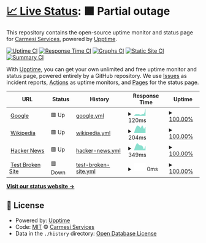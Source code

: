 # [📈 Live Status](https://status.carmesiservices.com): <!--live status--> **🟧 Partial outage**

This repository contains the open-source uptime monitor and status page for [Carmesí Services](https://carmesiservices.com), powered by [Upptime](https://github.com/upptime/upptime).

[![Uptime CI](https://github.com/CarmesiServices/status/workflows/Uptime%20CI/badge.svg)](https://github.com/CarmesiServices/status/actions?query=workflow%3A%22Uptime+CI%22)
[![Response Time CI](https://github.com/CarmesiServices/status/workflows/Response%20Time%20CI/badge.svg)](https://github.com/CarmesiServices/status/actions?query=workflow%3A%22Response+Time+CI%22)
[![Graphs CI](https://github.com/CarmesiServices/status/workflows/Graphs%20CI/badge.svg)](https://github.com/CarmesiServices/status/actions?query=workflow%3A%22Graphs+CI%22)
[![Static Site CI](https://github.com/CarmesiServices/status/workflows/Static%20Site%20CI/badge.svg)](https://github.com/CarmesiServices/status/actions?query=workflow%3A%22Static+Site+CI%22)
[![Summary CI](https://github.com/CarmesiServices/status/workflows/Summary%20CI/badge.svg)](https://github.com/CarmesiServices/status/actions?query=workflow%3A%22Summary+CI%22)

With [Upptime](https://upptime.js.org), you can get your own unlimited and free uptime monitor and status page, powered entirely by a GitHub repository. We use [Issues](https://github.com/CarmesiServices/status/issues) as incident reports, [Actions](https://github.com/CarmesiServices/status/actions) as uptime monitors, and [Pages](https://status.carmesiservices.com) for the status page.

<!--start: status pages-->
<!-- This summary is generated by Upptime (https://github.com/upptime/upptime) -->
<!-- Do not edit this manually, your changes will be overwritten -->
<!-- prettier-ignore -->
| URL | Status | History | Response Time | Uptime |
| --- | ------ | ------- | ------------- | ------ |
| <img alt="" src="https://icons.duckduckgo.com/ip3/www.google.com.ico" height="13"> [Google](https://www.google.com) | 🟩 Up | [google.yml](https://github.com/CarmesiServices/status/commits/HEAD/history/google.yml) | <details><summary><img alt="Response time graph" src="./graphs/google/response-time-week.png" height="20"> 120ms</summary><br><a href="https://status.carmesiservices.com/history/google"><img alt="Response time 94" src="https://img.shields.io/endpoint?url=https%3A%2F%2Fraw.githubusercontent.com%2FCarmesiServices%2Fstatus%2FHEAD%2Fapi%2Fgoogle%2Fresponse-time.json"></a><br><a href="https://status.carmesiservices.com/history/google"><img alt="24-hour response time 79" src="https://img.shields.io/endpoint?url=https%3A%2F%2Fraw.githubusercontent.com%2FCarmesiServices%2Fstatus%2FHEAD%2Fapi%2Fgoogle%2Fresponse-time-day.json"></a><br><a href="https://status.carmesiservices.com/history/google"><img alt="7-day response time 120" src="https://img.shields.io/endpoint?url=https%3A%2F%2Fraw.githubusercontent.com%2FCarmesiServices%2Fstatus%2FHEAD%2Fapi%2Fgoogle%2Fresponse-time-week.json"></a><br><a href="https://status.carmesiservices.com/history/google"><img alt="30-day response time 91" src="https://img.shields.io/endpoint?url=https%3A%2F%2Fraw.githubusercontent.com%2FCarmesiServices%2Fstatus%2FHEAD%2Fapi%2Fgoogle%2Fresponse-time-month.json"></a><br><a href="https://status.carmesiservices.com/history/google"><img alt="1-year response time 94" src="https://img.shields.io/endpoint?url=https%3A%2F%2Fraw.githubusercontent.com%2FCarmesiServices%2Fstatus%2FHEAD%2Fapi%2Fgoogle%2Fresponse-time-year.json"></a></details> | <details><summary><a href="https://status.carmesiservices.com/history/google">100.00%</a></summary><a href="https://status.carmesiservices.com/history/google"><img alt="All-time uptime 100.00%" src="https://img.shields.io/endpoint?url=https%3A%2F%2Fraw.githubusercontent.com%2FCarmesiServices%2Fstatus%2FHEAD%2Fapi%2Fgoogle%2Fuptime.json"></a><br><a href="https://status.carmesiservices.com/history/google"><img alt="24-hour uptime 100.00%" src="https://img.shields.io/endpoint?url=https%3A%2F%2Fraw.githubusercontent.com%2FCarmesiServices%2Fstatus%2FHEAD%2Fapi%2Fgoogle%2Fuptime-day.json"></a><br><a href="https://status.carmesiservices.com/history/google"><img alt="7-day uptime 100.00%" src="https://img.shields.io/endpoint?url=https%3A%2F%2Fraw.githubusercontent.com%2FCarmesiServices%2Fstatus%2FHEAD%2Fapi%2Fgoogle%2Fuptime-week.json"></a><br><a href="https://status.carmesiservices.com/history/google"><img alt="30-day uptime 100.00%" src="https://img.shields.io/endpoint?url=https%3A%2F%2Fraw.githubusercontent.com%2FCarmesiServices%2Fstatus%2FHEAD%2Fapi%2Fgoogle%2Fuptime-month.json"></a><br><a href="https://status.carmesiservices.com/history/google"><img alt="1-year uptime 100.00%" src="https://img.shields.io/endpoint?url=https%3A%2F%2Fraw.githubusercontent.com%2FCarmesiServices%2Fstatus%2FHEAD%2Fapi%2Fgoogle%2Fuptime-year.json"></a></details>
| <img alt="" src="https://icons.duckduckgo.com/ip3/en.wikipedia.org.ico" height="13"> [Wikipedia](https://en.wikipedia.org) | 🟩 Up | [wikipedia.yml](https://github.com/CarmesiServices/status/commits/HEAD/history/wikipedia.yml) | <details><summary><img alt="Response time graph" src="./graphs/wikipedia/response-time-week.png" height="20"> 204ms</summary><br><a href="https://status.carmesiservices.com/history/wikipedia"><img alt="Response time 197" src="https://img.shields.io/endpoint?url=https%3A%2F%2Fraw.githubusercontent.com%2FCarmesiServices%2Fstatus%2FHEAD%2Fapi%2Fwikipedia%2Fresponse-time.json"></a><br><a href="https://status.carmesiservices.com/history/wikipedia"><img alt="24-hour response time 203" src="https://img.shields.io/endpoint?url=https%3A%2F%2Fraw.githubusercontent.com%2FCarmesiServices%2Fstatus%2FHEAD%2Fapi%2Fwikipedia%2Fresponse-time-day.json"></a><br><a href="https://status.carmesiservices.com/history/wikipedia"><img alt="7-day response time 204" src="https://img.shields.io/endpoint?url=https%3A%2F%2Fraw.githubusercontent.com%2FCarmesiServices%2Fstatus%2FHEAD%2Fapi%2Fwikipedia%2Fresponse-time-week.json"></a><br><a href="https://status.carmesiservices.com/history/wikipedia"><img alt="30-day response time 180" src="https://img.shields.io/endpoint?url=https%3A%2F%2Fraw.githubusercontent.com%2FCarmesiServices%2Fstatus%2FHEAD%2Fapi%2Fwikipedia%2Fresponse-time-month.json"></a><br><a href="https://status.carmesiservices.com/history/wikipedia"><img alt="1-year response time 197" src="https://img.shields.io/endpoint?url=https%3A%2F%2Fraw.githubusercontent.com%2FCarmesiServices%2Fstatus%2FHEAD%2Fapi%2Fwikipedia%2Fresponse-time-year.json"></a></details> | <details><summary><a href="https://status.carmesiservices.com/history/wikipedia">100.00%</a></summary><a href="https://status.carmesiservices.com/history/wikipedia"><img alt="All-time uptime 100.00%" src="https://img.shields.io/endpoint?url=https%3A%2F%2Fraw.githubusercontent.com%2FCarmesiServices%2Fstatus%2FHEAD%2Fapi%2Fwikipedia%2Fuptime.json"></a><br><a href="https://status.carmesiservices.com/history/wikipedia"><img alt="24-hour uptime 100.00%" src="https://img.shields.io/endpoint?url=https%3A%2F%2Fraw.githubusercontent.com%2FCarmesiServices%2Fstatus%2FHEAD%2Fapi%2Fwikipedia%2Fuptime-day.json"></a><br><a href="https://status.carmesiservices.com/history/wikipedia"><img alt="7-day uptime 100.00%" src="https://img.shields.io/endpoint?url=https%3A%2F%2Fraw.githubusercontent.com%2FCarmesiServices%2Fstatus%2FHEAD%2Fapi%2Fwikipedia%2Fuptime-week.json"></a><br><a href="https://status.carmesiservices.com/history/wikipedia"><img alt="30-day uptime 100.00%" src="https://img.shields.io/endpoint?url=https%3A%2F%2Fraw.githubusercontent.com%2FCarmesiServices%2Fstatus%2FHEAD%2Fapi%2Fwikipedia%2Fuptime-month.json"></a><br><a href="https://status.carmesiservices.com/history/wikipedia"><img alt="1-year uptime 100.00%" src="https://img.shields.io/endpoint?url=https%3A%2F%2Fraw.githubusercontent.com%2FCarmesiServices%2Fstatus%2FHEAD%2Fapi%2Fwikipedia%2Fuptime-year.json"></a></details>
| <img alt="" src="https://icons.duckduckgo.com/ip3/news.ycombinator.com.ico" height="13"> [Hacker News](https://news.ycombinator.com) | 🟩 Up | [hacker-news.yml](https://github.com/CarmesiServices/status/commits/HEAD/history/hacker-news.yml) | <details><summary><img alt="Response time graph" src="./graphs/hacker-news/response-time-week.png" height="20"> 349ms</summary><br><a href="https://status.carmesiservices.com/history/hacker-news"><img alt="Response time 328" src="https://img.shields.io/endpoint?url=https%3A%2F%2Fraw.githubusercontent.com%2FCarmesiServices%2Fstatus%2FHEAD%2Fapi%2Fhacker-news%2Fresponse-time.json"></a><br><a href="https://status.carmesiservices.com/history/hacker-news"><img alt="24-hour response time 332" src="https://img.shields.io/endpoint?url=https%3A%2F%2Fraw.githubusercontent.com%2FCarmesiServices%2Fstatus%2FHEAD%2Fapi%2Fhacker-news%2Fresponse-time-day.json"></a><br><a href="https://status.carmesiservices.com/history/hacker-news"><img alt="7-day response time 349" src="https://img.shields.io/endpoint?url=https%3A%2F%2Fraw.githubusercontent.com%2FCarmesiServices%2Fstatus%2FHEAD%2Fapi%2Fhacker-news%2Fresponse-time-week.json"></a><br><a href="https://status.carmesiservices.com/history/hacker-news"><img alt="30-day response time 291" src="https://img.shields.io/endpoint?url=https%3A%2F%2Fraw.githubusercontent.com%2FCarmesiServices%2Fstatus%2FHEAD%2Fapi%2Fhacker-news%2Fresponse-time-month.json"></a><br><a href="https://status.carmesiservices.com/history/hacker-news"><img alt="1-year response time 328" src="https://img.shields.io/endpoint?url=https%3A%2F%2Fraw.githubusercontent.com%2FCarmesiServices%2Fstatus%2FHEAD%2Fapi%2Fhacker-news%2Fresponse-time-year.json"></a></details> | <details><summary><a href="https://status.carmesiservices.com/history/hacker-news">100.00%</a></summary><a href="https://status.carmesiservices.com/history/hacker-news"><img alt="All-time uptime 99.97%" src="https://img.shields.io/endpoint?url=https%3A%2F%2Fraw.githubusercontent.com%2FCarmesiServices%2Fstatus%2FHEAD%2Fapi%2Fhacker-news%2Fuptime.json"></a><br><a href="https://status.carmesiservices.com/history/hacker-news"><img alt="24-hour uptime 100.00%" src="https://img.shields.io/endpoint?url=https%3A%2F%2Fraw.githubusercontent.com%2FCarmesiServices%2Fstatus%2FHEAD%2Fapi%2Fhacker-news%2Fuptime-day.json"></a><br><a href="https://status.carmesiservices.com/history/hacker-news"><img alt="7-day uptime 100.00%" src="https://img.shields.io/endpoint?url=https%3A%2F%2Fraw.githubusercontent.com%2FCarmesiServices%2Fstatus%2FHEAD%2Fapi%2Fhacker-news%2Fuptime-week.json"></a><br><a href="https://status.carmesiservices.com/history/hacker-news"><img alt="30-day uptime 100.00%" src="https://img.shields.io/endpoint?url=https%3A%2F%2Fraw.githubusercontent.com%2FCarmesiServices%2Fstatus%2FHEAD%2Fapi%2Fhacker-news%2Fuptime-month.json"></a><br><a href="https://status.carmesiservices.com/history/hacker-news"><img alt="1-year uptime 99.90%" src="https://img.shields.io/endpoint?url=https%3A%2F%2Fraw.githubusercontent.com%2FCarmesiServices%2Fstatus%2FHEAD%2Fapi%2Fhacker-news%2Fuptime-year.json"></a></details>
| <img alt="" src="https://icons.duckduckgo.com/ip3/thissitedoesnotexist.koj.co.ico" height="13"> [Test Broken Site](https://thissitedoesnotexist.koj.co) | 🟥 Down | [test-broken-site.yml](https://github.com/CarmesiServices/status/commits/HEAD/history/test-broken-site.yml) | <details><summary><img alt="Response time graph" src="./graphs/test-broken-site/response-time-week.png" height="20"> 0ms</summary><br><a href="https://status.carmesiservices.com/history/test-broken-site"><img alt="Response time 0" src="https://img.shields.io/endpoint?url=https%3A%2F%2Fraw.githubusercontent.com%2FCarmesiServices%2Fstatus%2FHEAD%2Fapi%2Ftest-broken-site%2Fresponse-time.json"></a><br><a href="https://status.carmesiservices.com/history/test-broken-site"><img alt="24-hour response time 0" src="https://img.shields.io/endpoint?url=https%3A%2F%2Fraw.githubusercontent.com%2FCarmesiServices%2Fstatus%2FHEAD%2Fapi%2Ftest-broken-site%2Fresponse-time-day.json"></a><br><a href="https://status.carmesiservices.com/history/test-broken-site"><img alt="7-day response time 0" src="https://img.shields.io/endpoint?url=https%3A%2F%2Fraw.githubusercontent.com%2FCarmesiServices%2Fstatus%2FHEAD%2Fapi%2Ftest-broken-site%2Fresponse-time-week.json"></a><br><a href="https://status.carmesiservices.com/history/test-broken-site"><img alt="30-day response time 0" src="https://img.shields.io/endpoint?url=https%3A%2F%2Fraw.githubusercontent.com%2FCarmesiServices%2Fstatus%2FHEAD%2Fapi%2Ftest-broken-site%2Fresponse-time-month.json"></a><br><a href="https://status.carmesiservices.com/history/test-broken-site"><img alt="1-year response time 0" src="https://img.shields.io/endpoint?url=https%3A%2F%2Fraw.githubusercontent.com%2FCarmesiServices%2Fstatus%2FHEAD%2Fapi%2Ftest-broken-site%2Fresponse-time-year.json"></a></details> | <details><summary><a href="https://status.carmesiservices.com/history/test-broken-site">100.00%</a></summary><a href="https://status.carmesiservices.com/history/test-broken-site"><img alt="All-time uptime 100.00%" src="https://img.shields.io/endpoint?url=https%3A%2F%2Fraw.githubusercontent.com%2FCarmesiServices%2Fstatus%2FHEAD%2Fapi%2Ftest-broken-site%2Fuptime.json"></a><br><a href="https://status.carmesiservices.com/history/test-broken-site"><img alt="24-hour uptime 100.00%" src="https://img.shields.io/endpoint?url=https%3A%2F%2Fraw.githubusercontent.com%2FCarmesiServices%2Fstatus%2FHEAD%2Fapi%2Ftest-broken-site%2Fuptime-day.json"></a><br><a href="https://status.carmesiservices.com/history/test-broken-site"><img alt="7-day uptime 100.00%" src="https://img.shields.io/endpoint?url=https%3A%2F%2Fraw.githubusercontent.com%2FCarmesiServices%2Fstatus%2FHEAD%2Fapi%2Ftest-broken-site%2Fuptime-week.json"></a><br><a href="https://status.carmesiservices.com/history/test-broken-site"><img alt="30-day uptime 100.00%" src="https://img.shields.io/endpoint?url=https%3A%2F%2Fraw.githubusercontent.com%2FCarmesiServices%2Fstatus%2FHEAD%2Fapi%2Ftest-broken-site%2Fuptime-month.json"></a><br><a href="https://status.carmesiservices.com/history/test-broken-site"><img alt="1-year uptime 100.00%" src="https://img.shields.io/endpoint?url=https%3A%2F%2Fraw.githubusercontent.com%2FCarmesiServices%2Fstatus%2FHEAD%2Fapi%2Ftest-broken-site%2Fuptime-year.json"></a></details>

<!--end: status pages-->

[**Visit our status website →**](https://status.carmesiservices.com)

## 📄 License

- Powered by: [Upptime](https://github.com/upptime/upptime)
- Code: [MIT](./LICENSE) © [Carmesí Services](https://carmesiservices.com)
- Data in the `./history` directory: [Open Database License](https://opendatacommons.org/licenses/odbl/1-0/)
